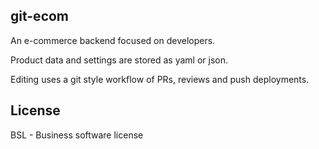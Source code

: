 git-ecom
--------

An e-commerce backend focused on developers.

Product data and settings are stored as yaml or json.

Editing uses a git style workflow of PRs, reviews and push deployments.

## License

BSL - Business software license
